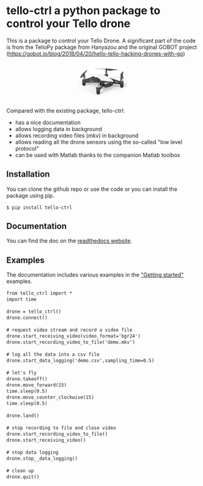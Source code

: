# tello-ctrl a python package to control your Tello drone

This is a package to control your Tello Drone. A significant part of the code is from the TelloPy package 
from Hanyazou and the original GOBOT project (https://gobot.io/blog/2018/04/20/hello-tello-hacking-drones-with-go)

<p align="center">
<img src="/images/telloDrone.jpg" width="25%">
</p>

Compared with the existing package, tello-ctrl:

+ has a nice documentation
+ allows logging data in background
+ allows recording video files (mkv) in background
+ allows reading all the drone sensors using the so-called "low level protocol"
+ can be used with Matlab thanks to the companion Matlab toolbox

## Installation
You can clone the github repo or use the code or you can install the package using pip.

```
$ pip install tello-ctrl
```

## Documentation
You can find the doc on the [readthedocs website](https://tello-ctrl.readthedocs.io/en/latest/).

## Examples
The documentation includes various examples in the ["Getting started"](https://tello-ctrl.readthedocs.io/en/latest/getting_started.html) examples.

```
from tello_ctrl import *
import time

drone = tello_ctrl()
drone.connect()

# request video stream and record a video file
drone.start_receiving_video(video_format='bgr24')
drone.start_recording_video_to_file('demo.mkv')

# log all the data into a csv file
drone.start_data_logging('demo.csv',sampling_time=0.5)

# let's fly
drone.takeoff()
drone.move_forward(15)
time.sleep(0.5)
drone.move_counter_clockwise(15)
time.sleep(0.5)

drone.land()

# stop recording to file and close video
drone.start_recording_video_to_file()
drone.start_receiving_video()

# stop data logging
drone.stop__data_logging()

# clean up
drone.quit()
```

